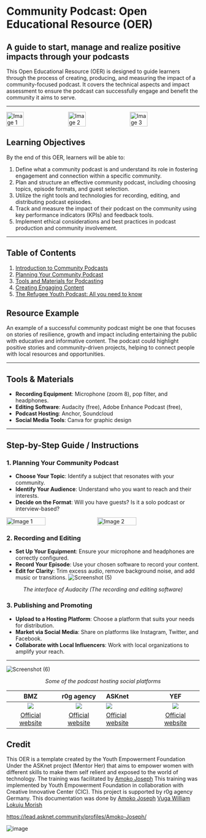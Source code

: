 # **Community Podcast: Open Educational Resource (OER)**

## **A guide to start, manage and realize positive impacts through your podcasts**
This Open Educational Resource (OER) is designed to guide learners through the process of creating, producing, and measuring the impact of a community-focused podcast. It covers the technical aspects and impact assessment to ensure the podcast can successfully engage and benefit the community it aims to serve.

---
<div style="display: flex; flex-wrap: wrap; gap: 10px;">
  <img src="https://github.com/user-attachments/assets/8ba425ec-1a06-49c6-b2bb-dd4cf5eda5f7" width="30%" alt="Image 1">
  <img src="https://github.com/user-attachments/assets/cc3b357a-1045-47bd-bab9-3590d39f0c75" width="30%" alt="Image 2">
  <img src="https://github.com/user-attachments/assets/fb53d5ff-2702-4b59-bf81-a49456a47a78" width="30%" alt="Image 3">
</div>




## **Learning Objectives**
By the end of this OER, learners will be able to:

1. Define what a community podcast is and understand its role in fostering engagement and connection within a specific community.
2. Plan and structure an effective community podcast, including choosing topics, episode formats, and guest selection.
3. Utilize the right tools and technologies for recording, editing, and distributing podcast episodes.
4. Track and measure the impact of their podcast on the community using key performance indicators (KPIs) and feedback tools.
5. Implement ethical considerations and best practices in podcast production and community involvement.

---

## **Table of Contents**

1. [Introduction to Community Podcasts](Introduction%20to%20community%20Podcast.md)  
2. [Planning Your Community Podcast](#planning-your-community-podcast)  
3. [Tools and Materials for Podcasting](Tools%20and%20Materials%20for%20Podcasting.md)  
4. [Creating Engaging Content](Creating%20engaging%20content.md)  
5. [The Refugee Youth Podcast: All you need to know](The%20Refugee%20Youth%20Podcast.md)



## **Resource Example**
An example of a successful community podcast might be one that focuses on stories of resilience, growth and impact including entertaining the public with educative and informative content. The podcast could highlight positive stories and community-driven projects, helping to connect people with local resources and opportunities.


---

## **Tools & Materials**
- **Recording Equipment**: Microphone (zoom 8), pop filter, and headphones.
- **Editing Software**: Audacity (free), Adobe Enhance Podcast (free),
- **Podcast Hosting**: Anchor, Soundcloud
- **Social Media Tools**: Canva for graphic design

---

## **Step-by-Step Guide / Instructions**

### 1. **Planning Your Community Podcast**
   - **Choose Your Topic**: Identify a subject that resonates with your community.
   - **Identify Your Audience**: Understand who you want to reach and their interests.
   - **Decide on the Format**: Will you have guests? Is it a solo podcast or interview-based?
<div style="display: flex; flex-wrap: wrap; gap: 10px;">
  <img src="https://github.com/user-attachments/assets/29fd89c5-1664-4f09-8a86-1200244f7197" width="45%" alt="Image 1">
  <img src="https://github.com/user-attachments/assets/69288ea5-b1b5-4803-bd72-36cf3363ed12" width="45%" alt="Image 2">
</div>

### 2. **Recording and Editing**
   - **Set Up Your Equipment**: Ensure your microphone and headphones are correctly configured.
   - **Record Your Episode**: Use your chosen software to record your content.
   - **Edit for Clarity**: Trim excess audio, remove background noise, and add music or transitions.
![Screenshot (5)](https://github.com/user-attachments/assets/3c382f1f-13e3-41ee-8e5c-6450624fd66a)
<p align="center"><em>The interface of Audacity (The recording and editing software)</em></p>

### 3. **Publishing and Promoting**
   - **Upload to a Hosting Platform**: Choose a platform that suits your needs for distribution.
   - **Market via Social Media**: Share on platforms like Instagram, Twitter, and Facebook.
   - **Collaborate with Local Influencers**: Work with local organizations to amplify your reach.

---
![Screenshot (6)](https://github.com/user-attachments/assets/3a008f17-b453-45bd-b5d8-682cb27c843f)
<p align="center"><em>Some of the podcast hosting social platforms</em></p>

|BMZ  |r0g agency|ASKnet| YEF |
|:----:|:-------:|:-----|:----:|
|![](https://github.com/user-attachments/assets/17518a0e-f578-4495-9ae8-337ace924a97)|![](https://github.com/user-attachments/assets/0231e9b8-280f-47a8-80c3-0fee49189b74)|![](https://github.com/user-attachments/assets/b523d4b2-36b1-4939-bf10-f50eeceb80e5)|![](https://github.com/user-attachments/assets/78f2244d-fe4a-431a-b3af-eeecf020266f)|
|[Official website](https://www.bmz.de/en)|[Official website](https://openculture.agency/)|[Official website](https://github.com/ASKnet-Open-Training)|[Official website](https://yef-uganda.org/)|

## **Credit**  
This OER is a template created by the Youth Empowerment Foundation Under the ASKnet project (Mentor Her) that aims to empower women with different skills to make them self relient and exposed to the world of technology. The training was facilitated by  [Amoko Joseph](https://lead.asknet.community/profiles/Amoko-Joseph/ ) 
This training was implemented by Youth Empowerment Foundation in collaboration with Creative Innovative Center (CIC). This project is supported by r0g agency Germany.
This documentation was done by 
[Amoko Joseph](https://lead.asknet.community/profiles/Amoko-Joseph/)
[Vuga William](https://lead.asknet.community/profiles/Amoko-Joseph/)
[Lokuju Morish](https://www.facebook.com/search/top?q=maurice%20lokuju%20dario )

https://lead.asknet.community/profiles/Amoko-Joseph/ 


![image](https://github.com/user-attachments/assets/b523d4b2-36b1-4939-bf10-f50eeceb80e5)















